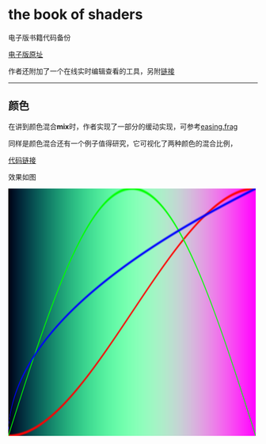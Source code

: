 # the book of shaders

电子版书籍代码备份

[电子版原址](https://thebookofshaders.com/?lan=ch)

作者还附加了一个在线实时编辑查看的工具，另附[链接](https://thebookofshaders.com/)

---



## 颜色

在讲到颜色混合**mix**时，作者实现了一部分的缓动实现，可参考[easing.frag](./easing.frag)

同样是颜色混合还有一个例子值得研究，它可视化了两种颜色的混合比例，

[代码链接](./mix_line.frag)



效果如图



![mix_line](./png/mix_line.png)